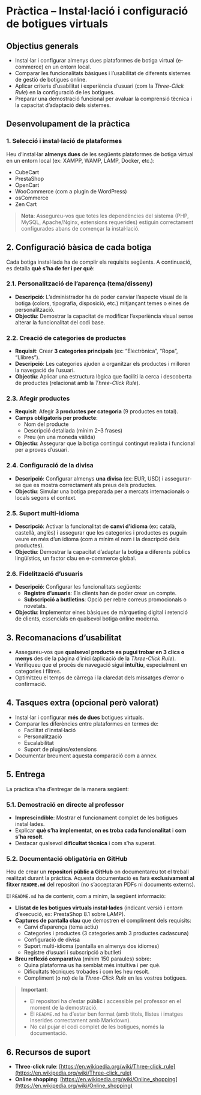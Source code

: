 
# **Pràctica – Instal·lació i configuració de botigues virtuals**

## **Objectius generals**

- Instal·lar i configurar almenys dues plataformes de botiga virtual (e-commerce) en un entorn local.
- Comparar les funcionalitats bàsiques i l’usabilitat de diferents sistemes de gestió de botigues online.
- Aplicar criteris d’usabilitat i experiència d’usuari (com la *Three-Click Rule*) en la configuració de les botigues.
- Preparar una demostració funcional per avaluar la comprensió tècnica i la capacitat d’adaptació dels sistemes.

## **Desenvolupament de la pràctica**

### **1. Selecció i instal·lació de plataformes**

Heu d’instal·lar **almenys dues** de les següents plataformes de botiga virtual en un entorn local (ex: XAMPP, WAMP, LAMP, Docker, etc.):

- CubeCart  
- PrestaShop  
- OpenCart  
- WooCommerce (com a plugin de WordPress)  
- osCommerce  
- Zen Cart  

> **Nota**: Assegureu-vos que totes les dependències del sistema (PHP, MySQL, Apache/Nginx, extensions requerides) estiguin correctament configurades abans de començar la instal·lació.

## **2. Configuració bàsica de cada botiga**

Cada botiga instal·lada ha de complir els requisits següents. A continuació, es detalla **què s’ha de fer i per què**:

### **2.1. Personalització de l’aparença (tema/disseny)**
- **Descripció**: L’administrador ha de poder canviar l’aspecte visual de la botiga (colors, tipografia, disposició, etc.) mitjançant temes o eines de personalització.
- **Objectiu**: Demostrar la capacitat de modificar l’experiència visual sense alterar la funcionalitat del codi base.

### **2.2. Creació de categories de productes**
- **Requisit**: Crear **3 categories principals** (ex: “Electrònica”, “Ropa”, “Llibres”).
- **Descripció**: Les categories ajuden a organitzar els productes i milloren la navegació de l’usuari.
- **Objectiu**: Aplicar una estructura lògica que faciliti la cerca i descoberta de productes (relacionat amb la *Three-Click Rule*).

### **2.3. Afegir productes**
- **Requisit**: Afegir **3 productes per categoria** (9 productes en total).
- **Camps obligatoris per producte**:
  - Nom del producte  
  - Descripció detallada (mínim 2–3 frases)  
  - Preu (en una moneda vàlida)  
- **Objectiu**: Assegurar que la botiga contingui contingut realista i funcional per a proves d’usuari.

### **2.4. Configuració de la divisa**
- **Descripció**: Configurar almenys **una divisa** (ex: EUR, USD) i assegurar-se que es mostra correctament als preus dels productes.
- **Objectiu**: Simular una botiga preparada per a mercats internacionals o locals segons el context.

### **2.5. Suport multi-idioma**
- **Descripció**: Activar la funcionalitat de **canvi d’idioma** (ex: català, castellà, anglès) i assegurar que les categories i productes es puguin veure en més d’un idioma (com a mínim el nom i la descripció dels productes).
- **Objectiu**: Demostrar la capacitat d’adaptar la botiga a diferents públics lingüístics, un factor clau en e-commerce global.

### **2.6. Fidelització d’usuaris**
- **Descripció**: Configurar les funcionalitats següents:
  - **Registre d’usuaris**: Els clients han de poder crear un compte.
  - **Subscripció a butlletins**: Opció per rebre correus promocionals o novetats.
- **Objectiu**: Implementar eines bàsiques de màrqueting digital i retenció de clients, essencials en qualsevol botiga online moderna.

## **3. Recomanacions d’usabilitat**

- Assegureu-vos que **qualsevol producte es pugui trobar en 3 clics o menys** des de la pàgina d’inici (aplicació de la *Three-Click Rule*).
- Verifiqueu que el procés de navegació sigui **intuïtiu**, especialment en categories i filtres.
- Optimitzeu el temps de càrrega i la claredat dels missatges d’error o confirmació.

## **4. Tasques extra (opcional però valorat)**

- Instal·lar i configurar **més de dues** botigues virtuals.
- Comparar les diferències entre plataformes en termes de:
  - Facilitat d’instal·lació  
  - Personalització  
  - Escalabilitat  
  - Suport de plugins/extensions  
- Documentar breument aquesta comparació com a annex.

## **5. Entrega**

La pràctica s’ha d’entregar de la manera següent:

### **5.1. Demostració en directe al professor**
- **Imprescindible**: Mostrar el funcionament complet de les botigues instal·lades.
- Explicar **què s’ha implementat**, **on es troba cada funcionalitat** i **com s’ha resolt**.
- Destacar qualsevol **dificultat tècnica** i com s’ha superat.

### **5.2. Documentació obligatòria en GitHub**

Heu de crear un **repositori públic a GitHub** on documentareu tot el treball realitzat durant la pràctica. Aquesta documentació es farà **exclusivament al fitxer `README.md`** del repositori (no s’acceptaran PDFs ni documents externs).

El `README.md` ha de contenir, com a mínim, la següent informació:

- **Llistat de les botigues virtuals instal·lades** (indicant versió i entorn d’execució, ex: PrestaShop 8.1 sobre LAMP).
- **Captures de pantalla clau** que demostren el compliment dels requisits:
  - Canvi d’aparença (tema actiu)
  - Categories i productes (3 categories amb 3 productes cadascuna)
  - Configuració de divisa
  - Suport multi-idioma (pantalla en almenys dos idiomes)
  - Registre d’usuari i subscripció a butlletí
- **Breu reflexió comparativa** (mínim 150 paraules) sobre:
  - Quina plataforma us ha semblat més intuïtiva i per què.
  - Dificultats tècniques trobades i com les heu resolt.
  - Compliment (o no) de la *Three-Click Rule* en les vostres botigues.

> **Important**:  
> - El repositori ha d’estar **públic** i accessible pel professor en el moment de la demostració.  
> - El `README.md` ha d’estar ben format (amb títols, llistes i imatges inserides correctament amb Markdown).  
> - No cal pujar el codi complet de les botigues, només la documentació.  

## **6. Recursos de suport**

- **Three-click rule**: [https://en.wikipedia.org/wiki/Three-click_rule](https://en.wikipedia.org/wiki/Three-click_rule)  
- **Online shopping**: [https://en.wikipedia.org/wiki/Online_shopping](https://en.wikipedia.org/wiki/Online_shopping)  

